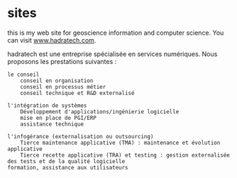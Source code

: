 # sites
this is my web site for geoscience information and computer science.
You can visit www.hadratech.com.


hadratech est une entreprise spécialisée en services numériques. Nous proposons les prestations suivantes :

    le conseil
        conseil en organisation
        conseil en processus métier
        conseil technique et R&D externalisé

    l'intégration de systèmes
        Développement d'applications/ingénierie logicielle
        mise en place de PGI/ERP
        assistance technique

    l'infogérance (externalisation ou outsourcing)
        Tierce maintenance applicative (TMA) : maintenance et évolution applicative
        Tierce recette applicative (TRA) et testing : gestion externalisée des tests et de la qualité logicielle   
    formation, assistance aux utilisateurs
  



